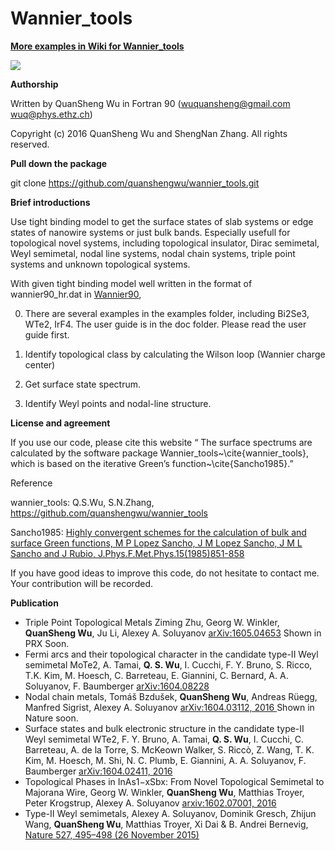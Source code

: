 # Wannier_tools

[**More examples in Wiki for Wannier_tools**](https://github.com/quanshengwu/wannier_tools/wiki)

![](https://lh3.googleusercontent.com/-NGkPcF7iUDY/Vy-34BbICBI/AAAAAAAAASY/e2YiWSnQJD4jpHh-kDWceThf2jKKSGAxwCCo/s526/wannier_tools-logo-purple.jpg)

**Authorship**

Written by QuanSheng Wu in Fortran 90 (wuquansheng@gmail.com  wuq@phys.ethz.ch)

Copyright (c) 2016 QuanSheng Wu and ShengNan Zhang. All rights reserved.

**Pull down the package**

git clone https://github.com/quanshengwu/wannier_tools.git

**Brief introductions**

Use tight binding model to get the surface states of slab systems
or edge states of nanowire systems or just bulk bands. Especially
usefull for topological novel systems, including topological insulator, Dirac semimetal, Weyl semimetal, nodal line systems, nodal chain systems, triple point systems and unknown topological systems.

With given tight binding model well written in the format of wannier90_hr.dat in [Wannier90](http://wannier.org), 

0. There are several examples in the examples folder, including Bi2Se3, WTe2, IrF4. The user guide is in the doc folder. Please read the user guide first. 

1. Identify topological class by calculating the Wilson loop (Wannier charge center)

2. Get surface state spectrum.

3. Identify Weyl points and nodal-line structure. 

**License and agreement**

If you use our code, please cite this website  “ The surface spectrums are calculated by the software package Wannier_tools~\cite{wannier_tools}, which is based on the iterative Green’s function~\cite{Sancho1985}.” 


Reference 

wannier_tools:  Q.S.Wu, S.N.Zhang, https://github.com/quanshengwu/wannier_tools

Sancho1985: [Highly convergent schemes for the calculation of bulk and surface Green functions, M P Lopez Sancho, J M Lopez Sancho, J M L Sancho and J Rubio, J.Phys.F.Met.Phys.15(1985)851-858](http://iopscience.iop.org/article/10.1088/0305-4608/15/4/009/meta;jsessionid=A349A81FE38B2B55DB42032F6792B275.c1)
 
If you have good ideas to improve this code, do not hesitate to contact me. Your contribution will be recorded.

**Publication**
* Triple Point Topological Metals Ziming Zhu, Georg W. Winkler, **QuanSheng Wu**, Ju Li, Alexey A. Soluyanov  [arXiv:1605.04653](http://arxiv.org/abs/1605.04653) Shown in PRX Soon.
* Fermi arcs and their topological character in the candidate type-II Weyl semimetal MoTe2, A. Tamai, **Q. S. Wu**, I. Cucchi, F. Y. Bruno, S. Ricco, T.K. Kim, M. Hoesch, C. Barreteau, E. Giannini, C. Bernard, A. A. Soluyanov, F. Baumberger  [arXiv:1604.08228](http://arxiv.org/abs/1604.08228) 
* Nodal chain metals, Tomáš Bzdušek, **QuanSheng Wu**, Andreas Rüegg, Manfred Sigrist, Alexey A. Soluyanov [arXiv:1604.03112, 2016 ](https://arxiv.org/abs/1604.03112) Shown in Nature soon.
* Surface states and bulk electronic structure in the candidate type-II Weyl semimetal WTe2, F. Y. Bruno, A. Tamai, **Q. S. Wu**, I. Cucchi, C. Barreteau, A. de la Torre, S. McKeown Walker, S. Riccò, Z. Wang, T. K. Kim, M. Hoesch, M. Shi, N. C. Plumb, E. Giannini, A. A. Soluyanov, F. Baumberger [arXiv:1604.02411, 2016](https://arxiv.org/abs/1604.02411)
* Topological Phases in InAs1−xSbx: From Novel Topological Semimetal to Majorana Wire, Georg W. Winkler, **QuanSheng Wu**, Matthias Troyer, Peter Krogstrup, Alexey A. Soluyanov [arxiv:1602.07001, 2016](https://arxiv.org/abs/1602.07001)
* Type-II Weyl semimetals, Alexey A. Soluyanov,	Dominik Gresch,	Zhijun Wang,	**QuanSheng Wu**,	Matthias Troyer,	Xi Dai	& B. Andrei Bernevig, [Nature 527, 495–498 (26 November 2015)](http://www.nature.com/nature/journal/v527/n7579/full/nature15768.html) 



